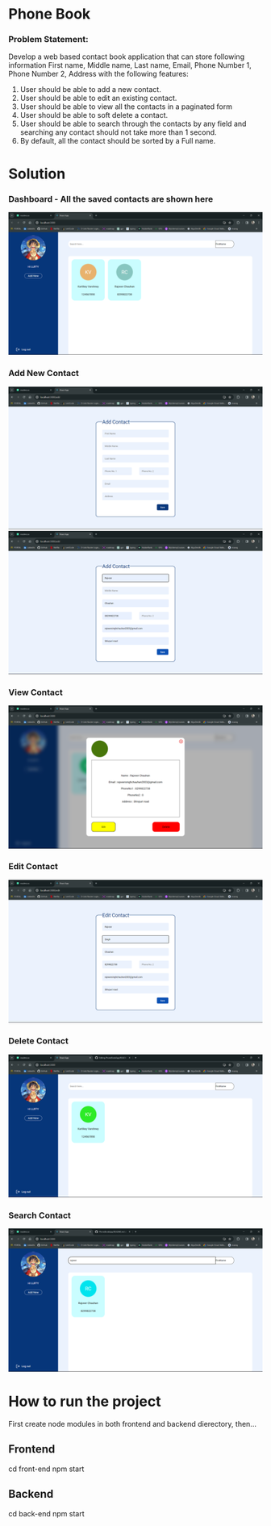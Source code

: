 # Phone Book

### Problem Statement:
Develop a web based contact book application that can store following information First name, Middle name, Last name, Email, Phone Number 1, Phone Number 2, Address with the following features:

1. User should be able to add a new contact.
2. User should be able to edit an existing contact.
3. User should be able to view all the contacts in a paginated form
4. User should be able to soft delete a contact.
5. User should be able to search through the contacts by any field and searching any contact should not take more than 1 second.
6. By default, all the contact should be sorted by a Full name.

# Solution

### Dashboard - All the saved contacts are shown here
<img src="Images/dashboard.png">

### Add New Contact
<img src="Images/add1.png">
<img src="Images/add2.png">

### View Contact
<img src="Images/view.png">

### Edit Contact
<img src="Images/edit.png">

### Delete Contact
<img src="Images/delete.png">

### Search Contact
<img src="Images/search.png">

# How to run the project

First create node modules in both frontend and backend dierectory, then...

## Frontend
cd front-end
npm start

## Backend
cd back-end
npm start
